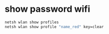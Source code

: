 # show password wifi

```bash
netsh wlan show profiles
netsh wlan show profile "name_red" key=clear
```
